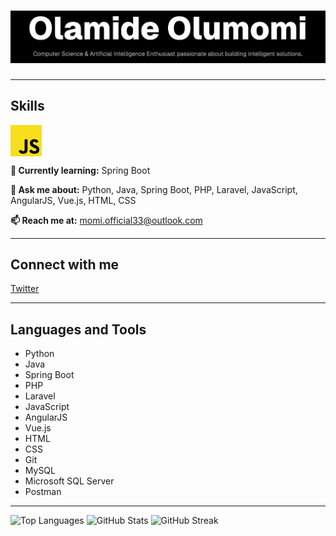 # ![Banner](/public/image1.png)

---

## Skills

<div style="display: flex; gap: 20px; align-items: center;">
	<img src="/public/javascript.svg" alt="JavaScript" width="50" height="50" />
	<!-- Add more SVGs by inserting <img src="/public/your-skill.svg" alt="Skill" width="50" height="50" /> -->
</div>

**🌱 Currently learning:** Spring Boot

**💬 Ask me about:** Python, Java, Spring Boot, PHP, Laravel, JavaScript, AngularJS, Vue.js, HTML, CSS

**📫 Reach me at:** momi.official33@outlook.com

---

## Connect with me

[Twitter](https://twitter.com/scientistmomi)

---

## Languages and Tools

- Python
- Java
- Spring Boot
- PHP
- Laravel
- JavaScript
- AngularJS
- Vue.js
- HTML
- CSS
- Git
- MySQL
- Microsoft SQL Server
- Postman

---

![Top Languages](https://github-readme-stats.vercel.app/api/top-langs?username=scientist-momi&show_icons=true&locale=en&layout=compact)
![GitHub Stats](https://github-readme-stats.vercel.app/api?username=scientist-momi&show_icons=true&locale=en)
![GitHub Streak](https://github-readme-streak-stats.herokuapp.com/?user=scientist-momi&)
